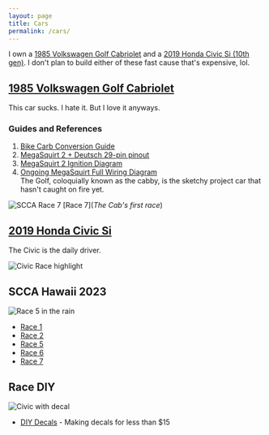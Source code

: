 ```yaml
---
layout: page
title: Cars
permalink: /cars/
---
```


I own a [1985 Volkswagen Golf Cabriolet](https://www.sudoyashi.com/cars/#1985-volkswagen-golf-cabriolet) and a [2019 Honda Civic Si (10th gen)](https://www.sudoyashi.com/cars/#2019-honda-civic-si). I don't plan to build either of these fast cause that's expensive, lol.

## [1985 Volkswagen Golf Cabriolet](https://www.sudoyashi.com/dacabby)

This car sucks. I hate it. But I love it anyways.

### Guides and References

1. [Bike Carb Conversion Guide](https://www.sudoyashi.com/carbconversion)
2. [MegaSquirt 2 + Deutsch 29-pin pinout](https://www.sudoyashi.com/assets/documents/ms2-bulkhead.pdf)
3. [MegaSquirt 2 Ignition Diagram](https://www.sudoyashi.com/assets/documents/ms2-ignition.pdf)
4. [Ongoing MegaSquirt Full Wiring Diagram](https://drive.google.com/file/d/1PKhUPFUTe5xEFgeondNXi2kL-YfknbU5/view?usp=sharing) <br>
The Golf, coloquially known as the cabby, is the sketchy project car that hasn't caught on fire yet.

![SCCA Race 7](https://www.sudoyashi.com/assets/img//scca/race7/cabby-autocross-arvin-6.jpg) [Race 7](*The Cab's first race*)


## [2019 Honda Civic Si](https://www.sudoyashi.com/civicsi)

The Civic is the daily driver.

![Civic Race highlight](https://www.sudoyashi.com/assets/img/scca/race5/2023race5-civic.JPG)


## SCCA Hawaii 2023

![Race 5 in the rain](https://www.sudoyashi.com/assets/img/scca/race5/2023race5-civic.JPG)

- [Race 1](https://www.sudoyashi.com/scca2023race1)
- [Race 2](https://www.sudoyashi.com/scca2023race2prep)
- [Race 5](https://www.sudoyashi.com/scca2023race5)
- [Race 6](https://www.sudoyashi.com/scca2023race6)
- [Race 7](https://www.sudoyashi.com/scca2023race7)

## Race DIY

![Civic with decal](https://www.sudoyashi.com/assets/img/civic-si-decal2.jpg)
- [DIY Decals](https://www.sudoyashi.com/diy-decal) - Making decals for less than $15 